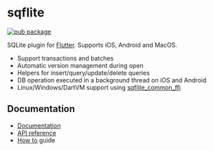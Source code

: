 # sqflite

[![pub package](https://img.shields.io/pub/v/sqflite.svg)](https://pub.dev/packages/sqflite)

SQLite plugin for [Flutter](https://flutter.io).
Supports iOS, Android and MacOS.

* Support transactions and batches
* Automatic version management during open
* Helpers for insert/query/update/delete queries
* DB operation executed in a background thread on iOS and Android
* Linux/Windows/DartVM support using [sqflite_common_ffi](https://pub.dev/packages/sqflite_common_ffi)

## Documentation

* [Documentation](https://github.com/tekartik/sqflite/blob/master/sqflite/README.md)
* [API reference](https://pub.dartlang.org/documentation/sqflite/latest/sqflite/sqflite-library.html)
* [How to](https://github.com/tekartik/sqflite/blob/master/sqflite/doc/how_to.md) guide
